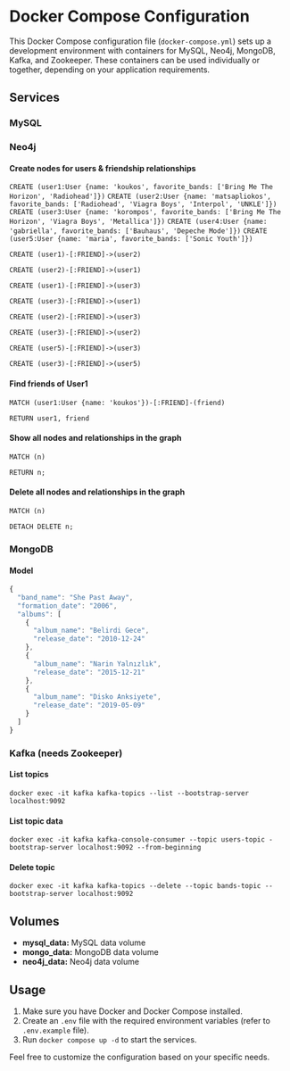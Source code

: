 # Docker Compose Configuration

This Docker Compose configuration file (`docker-compose.yml`) sets up a development environment with containers for MySQL, Neo4j, MongoDB, Kafka, and Zookeeper. These containers can be used individually or together, depending on your application requirements.

## Services

### MySQL

### Neo4j

#### Create nodes for users & friendship relationships
`CREATE (user1:User {name: 'koukos', favorite_bands: ['Bring Me The Horizon', 'Radiohead']})`
`CREATE (user2:User {name: 'matsapliokos', favorite_bands: ['Radiohead', 'Viagra Boys', 'Interpol', 'UNKLE']})`
`CREATE (user3:User {name: 'korompos', favorite_bands: ['Bring Me The Horizon', 'Viagra Boys', 'Metallica']})`
`CREATE (user4:User {name: 'gabriella', favorite_bands: ['Bauhaus', 'Depeche Mode']})`
`CREATE (user5:User {name: 'maria', favorite_bands: ['Sonic Youth']})`

`CREATE (user1)-[:FRIEND]->(user2)`

`CREATE (user2)-[:FRIEND]->(user1)`

`CREATE (user1)-[:FRIEND]->(user3)`

`CREATE (user3)-[:FRIEND]->(user1)`

`CREATE (user2)-[:FRIEND]->(user3)`

`CREATE (user3)-[:FRIEND]->(user2)`

`CREATE (user5)-[:FRIEND]->(user3)`

`CREATE (user3)-[:FRIEND]->(user5)`

#### Find friends of User1
`MATCH (user1:User {name: 'koukos'})-[:FRIEND]-(friend)`

`RETURN user1, friend`

#### Show all nodes and relationships in the graph
`MATCH (n)`

`RETURN n;`

#### Delete all nodes and relationships in the graph
`MATCH (n)`

`DETACH DELETE n;`

### MongoDB

#### Model

```javascript
{
  "band_name": "She Past Away",
  "formation_date": "2006",
  "albums": [
    {
      "album_name": "Belirdi Gece",
      "release_date": "2010-12-24"
    },
    {
      "album_name": "Narin Yalnızlık",
      "release_date": "2015-12-21"
    },
    {
      "album_name": "Disko Anksiyete",
      "release_date": "2019-05-09"
    }
  ]
}
```

### Kafka (needs Zookeeper)

#### List topics
`docker exec -it kafka kafka-topics --list --bootstrap-server localhost:9092`

#### List topic data
`docker exec -it kafka kafka-console-consumer --topic users-topic -bootstrap-server localhost:9092 --from-beginning`

#### Delete topic
`docker exec -it kafka kafka-topics --delete --topic bands-topic --bootstrap-server localhost:9092`

## Volumes

- **mysql_data:** MySQL data volume
- **mongo_data:** MongoDB data volume
- **neo4j_data:** Neo4j data volume

## Usage

1. Make sure you have Docker and Docker Compose installed.
2. Create an `.env` file with the required environment variables (refer to `.env.example` file).
3. Run `docker compose up -d` to start the services.

Feel free to customize the configuration based on your specific needs.